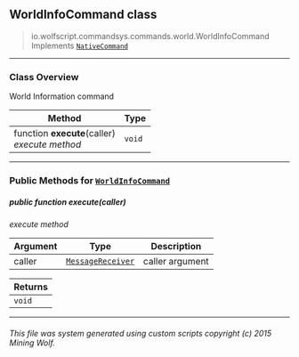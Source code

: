 ## WorldInfoCommand __class__

>io.wolfscript.commandsys.commands.world.WorldInfoCommand
>Implements [`NativeCommand`](..\..\NativeCommand.md)

---

### Class Overview

World Information command

Method | Type   
--- | :--- 
 function __execute__(caller) <br> _execute method_ | `void`



---


### Public Methods for [`WorldInfoCommand`](WorldInfoCommand.md)

##### <a id='execute'></a>public  function __execute__(caller)

_execute method_

Argument | Type | Description  
--- | --- | --- 
caller | [`MessageReceiver`](..\..\..\chat\MessageReceiver.md) | caller argument

Returns | 
--- | 
`void` |


---


###### This file was system generated using custom scripts copyright (c) 2015 Mining Wolf.
	

